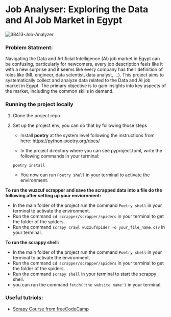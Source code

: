 # Job Analyser: Exploring the Data and AI Job Market in Egypt 
![38413-Job-Analyzer](https://github.com/Aml-Hassan-Abd-El-hamid/-wuzzuf_job_analyser/assets/66205928/ecbf59ae-a813-425d-a6f1-967d69a8d952)

### Problem Statment:

Navigating the Data and Artificial Intelligence (AI) job market in Egypt can be confusing, particularly for newcomers, every job description feels like it with a new surprise and it seems like every company has their definition of roles like (ML engineer, data scientist, data analyst, ...). This project aims to systematically collect and analyze data related to the Data and AI job market in Egypt. The primary objective is to gain insights into key aspects of the market, including the common skills in demand.

### Running the project locally

1. Clone the project repo

2. Set up the project env, you can do that by following those steps

    * Install **poetry** at the system level following the instructions from here: https://python-poetry.org/docs/

    * In the project directory where you can see pyproject.toml, write the following commands in your terminal:
    ```
    poetry install
    ```
    * You now can run `Poetry shell` in your terminal to activate the environment. 

**To run the wuzzuf scrapper and save the scrapped data into a file do the following after setting up your enviornment:**<br>
   * In the main folder of the project run the command `Poetry shell` in your terminal to activate the environment.
   * Run the command `cd scrapper/scrapper/spiders` in your terminal to get the folder of the spiders.
   * Run the command `scrapy crawl wuzzufspider -o your_file_name.csv` in your terminal.

**To run the scrappy shell:**
   * In the main folder of the project run the command `Poetry shell` in your terminal to activate the environment.
   * Run the command `cd scrapper/scrapper/spiders` in your terminal to get the folder of the spiders.
   * Run the command `scrapy shell` in your terminal to start the scrappy shell.
   * you can run the command `fetch('the website name')` in your terminal.
     
### Useful tutriols:
- [Scrapy Course from freeCodeCamp](https://www.youtube.com/watch?v=mBoX_JCKZTE&t=4599s)
